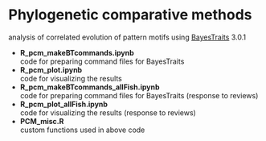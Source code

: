# Phylogenetic comparative methods
analysis of correlated evolution of pattern motifs using [BayesTraits](http://www.evolution.rdg.ac.uk/BayesTraits.html) 3.0.1

* **R_pcm_makeBTcommands.ipynb**  
code for preparing command files for BayesTraits  
* **R_pcm_plot.ipynb**  
code for visualizing the results  
* **R_pcm_makeBTcommands_allFish.ipynb**  
code for preparing command files for BayesTraits (response to reviews)  
* **R_pcm_plot_allFish.ipynb**  
code for visualizing the results (response to reviews)  
* **PCM_misc.R**  
custom functions used in above code  
